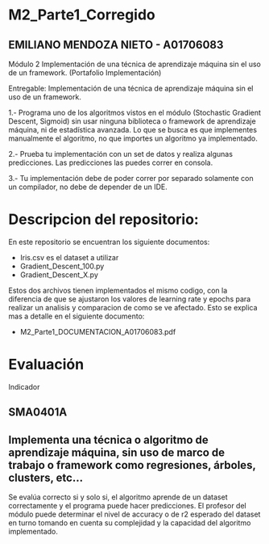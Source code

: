 # M2_Parte1_Corregido
## EMILIANO MENDOZA NIETO - A01706083
Módulo 2 Implementación de una técnica de aprendizaje máquina sin el uso de un framework. (Portafolio Implementación)

Entregable: Implementación de una técnica de aprendizaje máquina sin el uso de un framework.

1.- Programa uno de los algoritmos vistos en el módulo (Stochastic Gradient Descent, Sigmoid) sin usar ninguna biblioteca o framework de aprendizaje máquina, ni de estadística avanzada. Lo que se busca es que implementes manualmente el algoritmo, no que importes un algoritmo ya implementado. 

2.- Prueba tu implementación con un set de datos y realiza algunas predicciones. Las predicciones las puedes correr en consola.

3.- Tu implementación debe de poder correr por separado solamente con un compilador, no debe de depender de un IDE.

# Descripcion del repositorio:
En este repositorio se encuentran los siguiente documentos:
 - Iris.csv es el dataset a utilizar
 - Gradient_Descent_100.py
 - Gradient_Descent_X.py

Estos dos archivos tienen implementados el mismo codigo, con la diferencia de que se ajustaron los valores de learning rate y epochs para realizar un analisis y comparacion de como se ve afectado.
Esto se explica mas a detalle en el siguiente documento:
 - M2_Parte1_DOCUMENTACION_A01706083.pdf



# Evaluación

Indicador
## SMA0401A
## Implementa una técnica o algoritmo de aprendizaje máquina, sin uso de marco de trabajo o framework como regresiones, árboles, clusters, etc...

Se evalúa correcto si y solo si, el algoritmo aprende de un dataset correctamente y el programa puede hacer predicciones. El profesor del módulo puede determinar el nivel de accuracy o de r2 esperado del dataset en turno tomando en cuenta su complejidad y la capacidad del algoritmo implementado.

